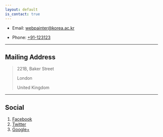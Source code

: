 ```yaml
---
layout: default
is_contact: true
---
```


* Email: [webpainter@korea.ac.kr](mailto:webpainter@korea.ac.kr)

* Phone: [+91-123123](tel:+91-123123)

---

## Mailing Address

> 221B, Baker Street
>
> London
>
> United Kingdom

---

## Social

1. [Facebook](#)
2. [Twitter](#)
3. [Google+](#)
